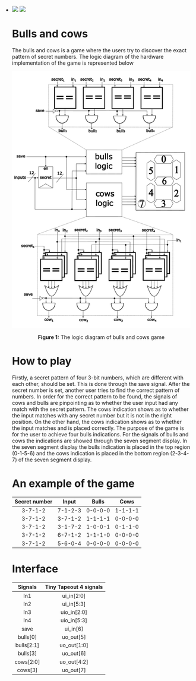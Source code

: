 - ![](C:\workflows\gds\badge.svg) ![](C:\workflows\docs\badge.svg)

  # Bulls and cows

  

  The bulls and cows is a game where the users try to discover the exact pattern of secret numbers. The logic diagram of the hardware implementation of the game is represented below

  <p align="center">
  <img src=./figures/figure1.png>
  </p>
  <p align = "center">
      <b>Figure 1:</b> The logic diagram of bulls and cows game
  </p>

  # How to play

  Firstly, a secret pattern of four 3-bit numbers, which are different with each other, should be set. This is done through the save signal. After the secret number is set, another user tries to find the correct pattern of numbers. In order for the correct pattern to be found, the signals of cows and bulls are pinpointing as to whether the user input had any match with the secret pattern. The cows indication shows as to whether the input matches with any secret number but it is not in the right position. On the other hand, the cows indication shows as to whether the input matches and is placed correctly. The purpose of the game is for the user to achieve four bulls indications. For the signals of bulls and cows the indications are showed through the seven segment display. In the seven segment display the bulls indication is placed in the top region (0-1-5-6) and the cows indication is placed in the bottom region (2-3-4-7) of the seven segment display.

  # An example of the game

  | Secret number |  Input  |  Bulls  |  Cows   |
  | :-----------: | :-----: | :-----: | :-----: |
  |    3-7-1-2    | 7-1-2-3 | 0-0-0-0 | 1-1-1-1 |
  |    3-7-1-2    | 3-7-1-2 | 1-1-1-1 | 0-0-0-0 |
  |    3-7-1-2    | 3-1-7-2 | 1-0-0-1 | 0-1-1-0 |
  |    3-7-1-2    | 6-7-1-2 | 1-1-1-0 | 0-0-0-0 |
  |    3-7-1-2    | 5-6-0-4 | 0-0-0-0 | 0-0-0-0 |

  

  # Interface

  |  Signals   | Tiny Tapeout 4 signals |
  | :--------: | :--------------------: |
  |    In1     |       ui_in[2:0]       |
  |    In2     |       ui_in[5:3]       |
  |    In3     |      uio_in[2:0]       |
  |    In4     |      uio_in[5:3]       |
  |    save    |        ui_in[6]        |
  |  bulls[0]  |       uo_out[5]        |
  | bulls[2:1] |      uo_out[1:0]       |
  |  bulls[3]  |       uo_out[6]        |
  | cows[2:0]  |      uo_out[4:2]       |
  |  cows[3]   |       uo_out[7]        |
